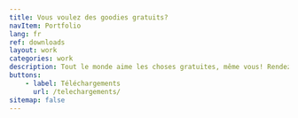 ```yaml
---
title: Vous voulez des goodies gratuits?
navItem: Portfolio
lang: fr
ref: downloads
layout: work
categories: work
description: Tout le monde aime les choses gratuites, même vous! Rendez-vous sur ma page Téléchargements!
buttons:
    - label: Téléchargements
      url: /telechargements/
sitemap: false
---
```

